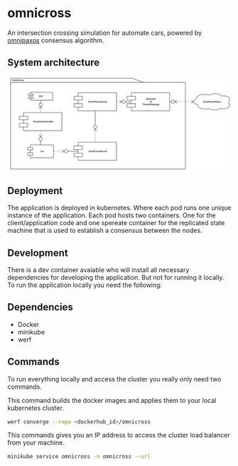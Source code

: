 # omnicross

An intersection crossing simulation for automate cars, powered by [omnipaxos](https://github.com/haraldng/omnipaxos) consensus algorithm.

## System architecture

<img src="README.assets/image-20230424212243243.png" alt="image-20230424212243243" style="zoom:80%;" />

## Deployment

The application is deployed in kubernetes. Where each pod runs one unique instance of the application.
Each pod hosts two containers. One for the client/application code and one spereate container for the replicated state machine that is used to establish a consensus between the nodes.

## Development

There is a dev container avaiable who will install all necessary dependencies for developing the application.
But not for running it locally. To run the application locally you need the following:

## Dependencies

- Docker
- minikube
- werf

## Commands

To run everything locally and access the cluster you really only need two commands.

This command builds the docker images and applies them to your local kubernetes cluster.
```bash
werf converge --repo <dockerhub_id>/omnicross
```

This commands gives you an IP address to access the cluster load balancer from your machine.
```bash
minikube service omnicross -n omnicross --url
```